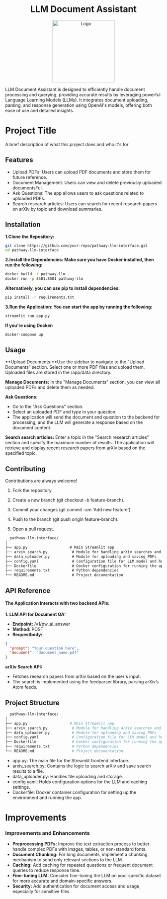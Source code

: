 <h1 align="center"> LLM Document Assistant </h1> <p align="center"> <img src="./assets/logo.png" alt="Logo" width="200"/> </p>
LLM Document Assistant is designed to efficiently handle document processing and querying, providing accurate results by leveraging powerful Language Learning Models (LLMs). It integrates document uploading, parsing, and response generation using OpenAI's models, offering both ease of use and detailed insights.

# Project Title

A brief description of what this project does and who it's for


## Features

- Upload PDFs: Users can upload PDF documents and store them for future reference.
- Document Management: Users can view and delete previously uploaded documentsFul.
- Ask Questions: The app allows users to ask questions related to uploaded PDFs.
- Search research articles: Users can search for recent research papers on arXiv by topic and download summaries.

## Installation

**1.Clone the Repository:**

```bash
git clone https://github.com/your-repo/pathway-llm-interface.git
cd pathway-llm-interface
```
**2.Install the Dependencies: Make sure you have Docker installed, then run the following:**
```bash
docker build -t pathway-llm .
docker run -p 8501:8501 pathway-llm
```
**Alternatively, you can use pip to install dependencies:**
```bash
pip install -r requirements.txt
```
**3.Run the Application: You can start the app by running the following:**
```bash
streamlit run app.py
```
**If you're using Docker:**
```bash
docker-compose up
```
## Usage

**Upload Documents:**Use the sidebar to navigate to the "Upload Documents" section. Select one or more PDF files and upload them. Uploaded files are stored in the /app/data directory.

**Manage Documents:** In the "Manage Documents" section, you can view all uploaded PDFs and delete them as needed.

**Ask Questions:**
- Go to the "Ask Questions" section.
- Select an uploaded PDF and type in your question.
- The application will send the document and question to the backend for processing, and the LLM will generate a response based on the document content.

**Search search articles:** Enter a topic in the "Search research articles" section and specify the maximum number of results.
The application will retrieve and display recent research papers from arXiv based on the specified topic.

## Contributing

Contributions are always welcome!

1. Fork the repository.

2. Create a new branch (git checkout -b feature-branch).

3. Commit your changes (git commit -am 'Add new feature').

4. Push to the branch (git push origin feature-branch).

5. Open a pull request.

```markdown
  pathway-llm-interface/
│
├── app.py                   # Main Streamlit app
├── arxiv_search.py           # Module for handling arXiv searches and generating PDFs
├── data_uploader.py          # Module for uploading and saving PDFs
├── config.yaml               # Configuration file for LLM model and host settings
├── Dockerfile                # Docker configuration for running the app
├── requirements.txt          # Python dependencies
└── README.md                 # Project documentation
```
## API Reference

#### The Application Interacts with two backend APIs:

**1. LLM API for Document QA:**
- **Endpoint:** /v1/pw_ai_answer
- **Method:** POST
- **Requestbody:**


```json
{
  "prompt": "Your question here",
  "document": "document_name.pdf"
}
```
**arXiv Search API:**

- Fetches research papers from arXiv based on the user's input.
- The search is implemented using the feedparser library, parsing arXiv’s Atom feeds.

## Project Structure

```bash
  pathway-llm-interface/
│
├── app.py                   # Main Streamlit app
├── arxiv_search.py           # Module for handling arXiv searches and generating PDFs
├── data_uploader.py          # Module for uploading and saving PDFs
├── config.yaml               # Configuration file for LLM model and host settings
├── Dockerfile                # Docker configuration for running the app
├── requirements.txt          # Python dependencies
└── README.md                 # Project documentation

```
- app.py: The main file for the Streamlit frontend interface.
- arxiv_search.py: Contains the logic to search arXiv and save search results to a file.
- data_uploader.py: Handles file uploading and storage.
- config.yaml: Holds configuration options for the LLM and caching settings.
- Dockerfile: Docker container configuration for setting up the environment and running the app.

# Improvements

### Improvements and Enhancements

- **Preprocessing PDFs:** Improve the text extraction process to better handle complex PDFs with images, tables, or non-standard fonts.
- **Document Chunking:** For long documents, implement a chunking mechanism to send only relevant sections to the LLM.
- **Caching:** Add caching for repeated questions or frequent document queries to reduce response time.
- **Fine-tuning LLM:** Consider fine-tuning the LLM on your specific dataset for more accurate and domain-specific answers.
- **Security:** Add authentication for document access and usage, especially for sensitive files.